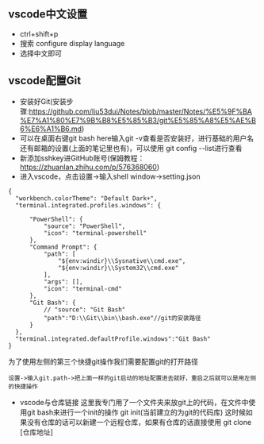 ## vscode中文设置
  * ctrl+shift+p
  * 搜索 configure display language
  * 选择中文即可
## vscode配置Git
  * 安装好Git(安装步骤:https://github.com/liu53dui/Notes/blob/master/Notes/%E5%9F%BA%E7%A1%80%E7%9B%B8%E5%85%B3/git%E5%85%A8%E5%AE%B6%E6%A1%B6.md)
  * 可以在桌面右键git bash here输入git -v查看是否安装好，进行基础的用户名还有邮箱的设置(上面的笔记里也有)，可以使用 git config --list进行查看
  * 新添加sshkey进GitHub账号(保姆教程：https://zhuanlan.zhihu.com/p/576368060)
  * 进入vscode，点击设置->输入shell window->setting.json
  ```
  {
    "workbench.colorTheme": "Default Dark+",
    "terminal.integrated.profiles.windows": {

        "PowerShell": {
            "source": "PowerShell",
            "icon": "terminal-powershell"
        },
        "Command Prompt": {
            "path": [
                "${env:windir}\\Sysnative\\cmd.exe",
                "${env:windir}\\System32\\cmd.exe"
            ],
            "args": [],
            "icon": "terminal-cmd"
        },
        "Git Bash": {
            // "source": "Git Bash"
            "path":"D:\\Git\\bin\\bash.exe"//git的安装路径
        }
    },
    "terminal.integrated.defaultProfile.windows":"Git Bash"
  }
  ```
  为了使用左侧的第三个快捷git操作我们需要配置git的打开路径
  ```
  设置->输入git.path->把上面一样的git启动的地址配置进去就好，重启之后就可以是用左侧的快捷操作
  ```
  * vscode与仓库链接
    这里我专门用了一个文件夹来放git上的代码，在文件中使用git bash来进行一个init的操作 git init(当前建立的为git的代码库) 这时候如果没有仓库的话可以新建一个远程仓库，如果有仓库的话直接使用 git clone [仓库地址]